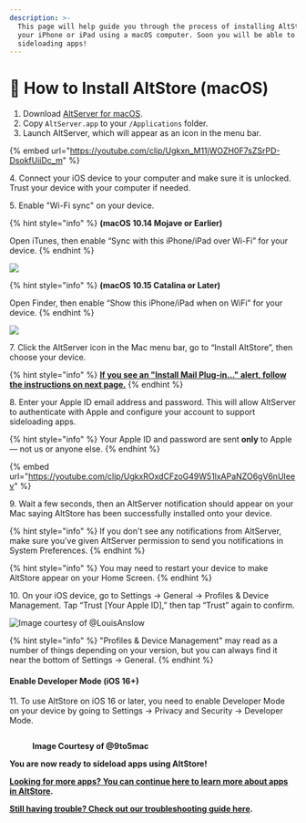 ```yaml
---
description: >-
  This page will help guide you through the process of installing AltStore onto
  your iPhone or iPad using a macOS computer. Soon you will be able to start
  sideloading apps!
---
```


# 🍎 How to Install AltStore (macOS)

1. Download [AltServer](https://cdn.altstore.io/file/altstore/altserver.zip)[ for macOS](https://cdn.altstore.io/file/altstore/altserver.zip).
2. Copy `AltServer.app` to your `/Applications` folder.
3. Launch AltServer, which will appear as an icon in the menu bar.

{% embed url="https://youtube.com/clip/Ugkxn_M11jWOZH0F7sZSrPD-DsokfUiiDc_m" %}

4\. Connect your iOS device to your computer and make sure it is unlocked. Trust your device with your computer if needed.

5\. Enable "Wi-Fi sync" on your device.

{% hint style="info" %}
**(macOS 10.14 Mojave or Earlier)**&#x20;

Open iTunes, then enable “Sync with this iPhone/iPad over Wi-Fi” for your device.
{% endhint %}

![](../../.gitbook/assets/002\_sync-iphone-over-wifi-1999751-0242f5c1b2814ecaac3b49815c365c59.webp)

{% hint style="info" %}
**(macOS 10.15 Catalina or Later)**

Open Finder, then enable “Show this iPhone/iPad when on WiFi” for your device.
{% endhint %}

![](../../.gitbook/assets/878b40c6-6ef3-4f18-858e-7fa266818163.jpeg)

7\. Click the AltServer icon in the Mac menu bar, go to “Install AltStore”, then choose your device.

{% hint style="info" %}
&#x20;[**If you see an "Install Mail Plug-in..." alert, follow the instructions on next page.**](enable-mail-plug-in.md)
{% endhint %}

8\. Enter your Apple ID email address and password. This will allow AltServer to authenticate with Apple and configure your account to support sideloading apps.

{% hint style="info" %}
Your Apple ID and password are sent **only** to Apple — not us or anyone else.
{% endhint %}

{% embed url="https://youtube.com/clip/UgkxROxdCFzoG49W51lxAPaNZO6gV6nUIeev" %}

9\. Wait a few seconds, then an AltServer notification should appear on your Mac saying AltStore has been successfully installed onto your device.

{% hint style="info" %}
If you don't see any notifications from AltServer, make sure you've given AltServer permission to send you notifications in System Preferences.
{% endhint %}

{% hint style="info" %}
You may need to restart your device to make AltStore appear on your Home Screen.
{% endhint %}

10\.  On your iOS device, go to Settings -> General -> Profiles & Device Management. Tap “Trust \[Your Apple ID],” then tap “Trust” again to confirm.

![Image courtesy of @LouisAnslow](<../../.gitbook/assets/1-CwxM2iiAN0kLSWGuRQcCHQ-2 (dragged).jpg>)

{% hint style="info" %}
"Profiles & Device Management" may read as a number of things depending on your version, but you can always find it near the bottom of Settings -> General.
{% endhint %}

#### Enable Developer Mode (iOS 16+)

11\.  To use AltStore on iOS 16 or later, you need to enable Developer Mode on your device by going to Settings -> Privacy and Security -> Developer Mode.

<figure><img src="../../.gitbook/assets/FcejvMRXgAE8k3R.jpg" alt=""><figcaption><p><strong>Image Courtesy of @9to5mac</strong></p></figcaption></figure>

**You are now ready to sideload apps using AltStore!**

[**Looking for more apps? You can continue here to learn more about apps in AltStore**](broken-reference)**.**

[**Still having trouble? Check out our troubleshooting guide here**](../troubleshooting-guide.md)**.**
